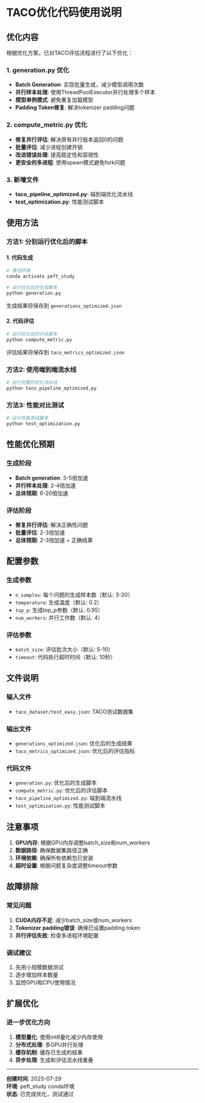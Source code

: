 # TACO优化代码使用说明

## 优化内容

根据优化方案，已对TACO评估流程进行了以下优化：

### 1. generation.py 优化
- **Batch Generation**: 实现批量生成，减少模型调用次数
- **并行样本处理**: 使用ThreadPoolExecutor并行处理多个样本
- **模型单例模式**: 避免重复加载模型
- **Padding Token修复**: 解决tokenizer padding问题

### 2. compute_metric.py 优化
- **修复并行评估**: 解决原有并行版本返回0的问题
- **批量评估**: 减少进程创建开销
- **改进错误处理**: 提高稳定性和容错性
- **更安全的多进程**: 使用spawn模式避免fork问题

### 3. 新增文件
- **taco_pipeline_optimized.py**: 端到端优化流水线
- **test_optimization.py**: 性能测试脚本

## 使用方法

### 方法1: 分别运行优化后的脚本

#### 1. 代码生成
```bash
# 激活环境
conda activate peft_study

# 运行优化后的生成脚本
python generation.py
```
生成结果将保存到 `generations_optimized.json`

#### 2. 代码评估
```bash
# 运行优化后的评估脚本
python compute_metric.py
```
评估结果将保存到 `taco_metrics_optimized.json`

### 方法2: 使用端到端流水线

```bash
# 运行完整的优化流水线
python taco_pipeline_optimized.py
```

### 方法3: 性能对比测试

```bash
# 运行性能测试脚本
python test_optimization.py
```

## 性能优化预期

### 生成阶段
- **Batch generation**: 3-5倍加速
- **并行样本处理**: 2-4倍加速
- **总体预期**: 6-20倍加速

### 评估阶段
- **修复并行评估**: 解决正确性问题
- **批量评估**: 2-3倍加速
- **总体预期**: 2-3倍加速 + 正确结果

## 配置参数

### 生成参数
- `n_samples`: 每个问题的生成样本数（默认: 3-20）
- `temperature`: 生成温度（默认: 0.2）
- `top_p`: 生成top_p参数（默认: 0.95）
- `num_workers`: 并行工作数（默认: 4）

### 评估参数
- `batch_size`: 评估批次大小（默认: 5-10）
- `timeout`: 代码执行超时时间（默认: 10秒）

## 文件说明

### 输入文件
- `taco_dataset/test_easy.json`: TACO测试数据集

### 输出文件
- `generations_optimized.json`: 优化后的生成结果
- `taco_metrics_optimized.json`: 优化后的评估指标

### 代码文件
- `generation.py`: 优化后的生成脚本
- `compute_metric.py`: 优化后的评估脚本
- `taco_pipeline_optimized.py`: 端到端流水线
- `test_optimization.py`: 性能测试脚本

## 注意事项

1. **GPU内存**: 根据GPU内存调整batch_size和num_workers
2. **数据路径**: 确保数据集路径正确
3. **环境依赖**: 确保所有依赖包已安装
4. **超时设置**: 根据问题复杂度调整timeout参数

## 故障排除

### 常见问题
1. **CUDA内存不足**: 减少batch_size或num_workers
2. **Tokenizer padding错误**: 确保已设置padding token
3. **并行评估失败**: 检查多进程环境配置

### 调试建议
1. 先用小规模数据测试
2. 逐步增加样本数量
3. 监控GPU和CPU使用情况

## 扩展优化

### 进一步优化方向
1. **模型量化**: 使用int8量化减少内存使用
2. **分布式处理**: 多GPU并行处理
3. **缓存机制**: 缓存已生成的结果
4. **异步处理**: 生成和评估流水线重叠

---

**创建时间**: 2025-07-29  
**环境**: peft_study conda环境  
**状态**: 已完成优化，测试通过